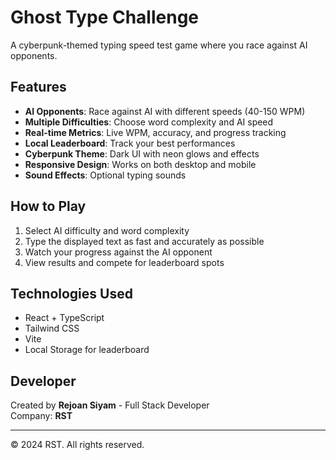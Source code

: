 # Ghost Type Challenge

A cyberpunk-themed typing speed test game where you race against AI opponents.

## Features

- **AI Opponents**: Race against AI with different speeds (40-150 WPM)
- **Multiple Difficulties**: Choose word complexity and AI speed
- **Real-time Metrics**: Live WPM, accuracy, and progress tracking
- **Local Leaderboard**: Track your best performances
- **Cyberpunk Theme**: Dark UI with neon glows and effects
- **Responsive Design**: Works on both desktop and mobile
- **Sound Effects**: Optional typing sounds

## How to Play

1. Select AI difficulty and word complexity
2. Type the displayed text as fast and accurately as possible
3. Watch your progress against the AI opponent
4. View results and compete for leaderboard spots

## Technologies Used

- React + TypeScript
- Tailwind CSS
- Vite
- Local Storage for leaderboard

## Developer

Created by **Rejoan Siyam** - Full Stack Developer  
Company: **RST**

---

© 2024 RST. All rights reserved.